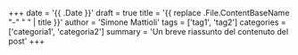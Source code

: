 +++
date = '{{ .Date }}'
draft = true
title = '{{ replace .File.ContentBaseName "-" " " | title }}'
author = 'Simone Mattioli'
tags = ['tag1', 'tag2']
categories = ['categoria1', 'categoria2']
summary = 'Un breve riassunto del contenuto del post'
+++